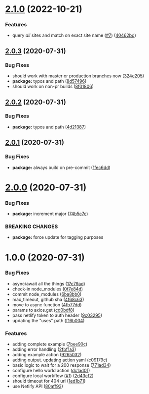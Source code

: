 # [2.1.0](https://github.com/kamranayub/wait-for-netlify-action/compare/v2.0.3...v2.1.0) (2022-10-21)


### Features

* query *all* sites and match on exact site name ([#7](https://github.com/kamranayub/wait-for-netlify-action/issues/7)) ([40462bd](https://github.com/kamranayub/wait-for-netlify-action/commit/40462bd43a592d2926663e1e539f3751f768a1d9))

## [2.0.3](https://github.com/kamranayub/wait-for-netlify-action/compare/v2.0.2...v2.0.3) (2020-07-31)


### Bug Fixes

* should work with master or production branches now ([324e205](https://github.com/kamranayub/wait-for-netlify-action/commit/324e205bbe6802718a113dccf55ef3a556b967e7))
* **package:** typos and path ([8d57496](https://github.com/kamranayub/wait-for-netlify-action/commit/8d57496916c8b82099bff81062f1fe4f1ee160d1))
* should work on non-pr builds ([8f01806](https://github.com/kamranayub/wait-for-netlify-action/commit/8f018069ef245071a8a91c7722365020c9576ec8))

## [2.0.2](https://github.com/kamranayub/wait-for-netlify-action/compare/v2.0.1...v2.0.2) (2020-07-31)


### Bug Fixes

* **package:** typos and path ([4d21387](https://github.com/kamranayub/wait-for-netlify-action/commit/4d213878739b2b970f2d67b128a332411aa508b3))

## [2.0.1](https://github.com/kamranayub/wait-for-netlify-action/compare/v2.0.0...v2.0.1) (2020-07-31)


### Bug Fixes

* **package:** always build on pre-commit ([1fec6dd](https://github.com/kamranayub/wait-for-netlify-action/commit/1fec6dd7db4396975eb2929e7a6777bcf67288a9))

# [2.0.0](https://github.com/kamranayub/wait-for-netlify-action/compare/v1.0.0...v2.0.0) (2020-07-31)


### Bug Fixes

* **package:** increment major ([74b5c7c](https://github.com/kamranayub/wait-for-netlify-action/commit/74b5c7c05fcce2bc318bb95067948fb4797c8b6b))


### BREAKING CHANGES

* **package:** force update for tagging purposes

# 1.0.0 (2020-07-31)


### Bug Fixes

* async/await all the things ([17c79ad](https://github.com/kamranayub/wait-for-netlify-action/commit/17c79ad645470ec3b7e3227a8bb6ce7fc005e14d))
* check-in node_modules ([0f7e84d](https://github.com/kamranayub/wait-for-netlify-action/commit/0f7e84d74c9d4346904ef37138426a7f5d8ec88c))
* commit node_modules ([6ba8bb0](https://github.com/kamranayub/wait-for-netlify-action/commit/6ba8bb03164465254043207015218519359ad088))
* max_timeout, github sha ([4f68c63](https://github.com/kamranayub/wait-for-netlify-action/commit/4f68c63fc14e989b504b6b3bc4635f276b3767d0))
* move to async function ([4fb77dd](https://github.com/kamranayub/wait-for-netlify-action/commit/4fb77dd38734cf7567c10ec9ed3768ab31e2d148))
* params to axios.get ([cd0bdf8](https://github.com/kamranayub/wait-for-netlify-action/commit/cd0bdf80eb7de68410cc00681781c733f2d8206a))
* pass netlify token to auth header ([9c03295](https://github.com/kamranayub/wait-for-netlify-action/commit/9c03295155a77476b56550255cbeafabba3d222a))
* updating the "uses" path ([f16b004](https://github.com/kamranayub/wait-for-netlify-action/commit/f16b004f304dd3dbe6a83ff81f5fe47a91a389f4))


### Features

* adding complete example ([7bee90c](https://github.com/kamranayub/wait-for-netlify-action/commit/7bee90c1b2cdf840ea7b59845992af5be171e6e5))
* adding error handling ([2fbf1a3](https://github.com/kamranayub/wait-for-netlify-action/commit/2fbf1a3050c92c8e6c5e15a3fc0459ebdeeaa9fe))
* adding example action ([9265032](https://github.com/kamranayub/wait-for-netlify-action/commit/9265032bccf41044d1992e514959e7156670e001))
* adding output. updating action yaml ([c09179c](https://github.com/kamranayub/wait-for-netlify-action/commit/c09179c52e7d2a9429da180b9b38ecf06db47065))
* basic logic to wait for a 200 response ([771ad34](https://github.com/kamranayub/wait-for-netlify-action/commit/771ad349cac19486730ee3f3337ca6640ddcb30a))
* configure hello world action ([dc1ad01](https://github.com/kamranayub/wait-for-netlify-action/commit/dc1ad01b9085dd61303746fd6c2eb42d660fb578))
* configure local workflow ([#1](https://github.com/kamranayub/wait-for-netlify-action/issues/1)) ([2d43cf2](https://github.com/kamranayub/wait-for-netlify-action/commit/2d43cf2d348037c32c3c336f216959c9b866ef4e))
* should timeout for 404 url ([1ed1b71](https://github.com/kamranayub/wait-for-netlify-action/commit/1ed1b711aabb3d8a2c933175f29f47a45a2b7ed1))
* use Netlify API ([80aff93](https://github.com/kamranayub/wait-for-netlify-action/commit/80aff936c285354a0dadc2ea4326141bc01474e1))
